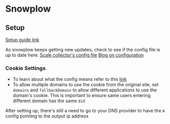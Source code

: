 # Snowplow

## Setup
[Setup guide link](https://github.com/snowplow/snowplow/wiki/GCP:-Setting-up-the-Scala-Stream-Collector#4b-2-via-the-command-line)

As snowplow keeps getting new updates, check to see if the config file is up to date here:
 [Scale collector's config file](https://github.com/snowplow/snowplow/blob/master/2-collectors/scala-stream-collector/examples/config.hocon.sample)
 [Blog on configuration](https://snowplowanalytics.com/blog/2020/09/07/pipeline-configuration-for-complete-and-accurate-data/#config)

### Cookie Settings
- To learn about what the config means refer to this [link](https://github.com/snowplow/snowplow/wiki/Configure-the-Scala-Stream-Collector)
- To allow multiple domains to use the cookie from the original site, set `domains` and `fallbackDomain` to allow different applications to use the domain's cookie. This is important to ensure same users entering different domain has the same `did`

 After setting up, there's still a need to go to your DNS provider to have the `A` config pointing to the output ip address
